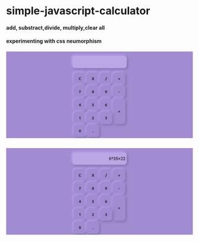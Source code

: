 # simple-javascript-calculator
#### add, substract,divide, multiply,clear all
#### experimenting with css neumorphism
##### ![img1](https://github.com/dzendzen/javascript-simple-calculator/blob/master/Screenshot_2020-07-18%20Calculator.png)
##### ![img2](https://github.com/dzendzen/javascript-simple-calculator/blob/master/Screenshot_2020-07-18%20Calculator(1).png)



